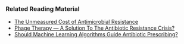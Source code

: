 ### Related Reading Material
- [The Unmeasured Cost of Antimicrobial Resistance](https://nwheeler443.medium.com/the-unmeasured-cost-of-antibiotic-resistance-7de8dc41ea41)
- [Phage Therapy — A Solution To The Antibiotic Resistance Crisis?](https://nwheeler443.medium.com/phage-therapy-a-solution-to-the-antibiotic-resistance-crisis-e0ec34309a5)
- [Should Machine Learning Algorithms Guide Antibiotic Prescribing?](https://towardsdatascience.com/should-machine-learning-algorithms-guide-antibiotic-prescribing-f74753e28472)
